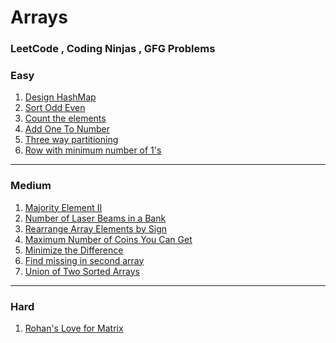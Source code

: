 # Arrays

### LeetCode , Coding Ninjas , GFG Problems

### Easy
1. [Design HashMap](https://leetcode.com/problems/design-hashmap/description/)
2. [Sort Odd Even](https://www.naukri.com/code360/problem-of-the-day/easy?leftPanelTabValue=PROBLEM)
3. [Count the elements](https://www.geeksforgeeks.org/problems/count-the-elements1529/1)
4. [Add One To Number](https://www.naukri.com/code360/problem-of-the-day/easy)
5. [Three way partitioning](https://www.geeksforgeeks.org/problems/three-way-partitioning/1)
6. [Row with minimum number of 1's](https://www.geeksforgeeks.org/problems/row-with-minimum-number-of-1s5430/1)

<hr>

### Medium
1. [Majority Element II](https://leetcode.com/problems/majority-element-ii/description/)
2. [Number of Laser Beams in a Bank](https://leetcode.com/problems/number-of-laser-beams-in-a-bank/description/?envType=daily-question&envId=2024-01-03)
3. [Rearrange Array Elements by Sign](https://leetcode.com/problems/rearrange-array-elements-by-sign/description/?envType=daily-question&envId=2024-02-14)
4. [Maximum Number of Coins You Can Get](https://leetcode.com/problems/maximum-number-of-coins-you-can-get/description/)
5. [Minimize the Difference](https://www.geeksforgeeks.org/problems/minimize-the-difference/1)
6. [Find missing in second array](https://www.geeksforgeeks.org/problems/in-first-but-second5423/1)
7. [Union of Two Sorted Arrays](https://www.geeksforgeeks.org/problems/union-of-two-sorted-arrays-1587115621/1)

<hr>

### Hard
1. [Rohan's Love for Matrix](https://www.geeksforgeeks.org/problems/rohans-love-for-matrix4723/1)
